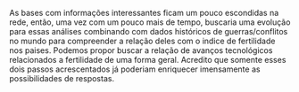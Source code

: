 As bases com informações interessantes ficam um pouco escondidas na rede, então, uma vez com um pouco mais de tempo, buscaria uma evolução para essas análises combinando com dados históricos de guerras/conflitos no mundo para compreender a relação deles com o indice de fertilidade nos paises. Podemos propor buscar a relação de avanços tecnológicos relacionados a fertilidade de uma forma geral. Acredito que somente esses dois passos acrescentados já poderiam enriquecer imensamente as possibilidades de respostas. 